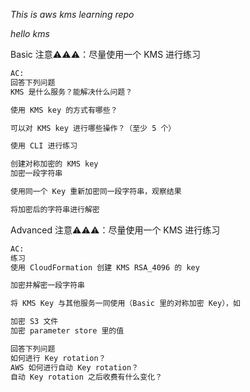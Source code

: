 *This is aws kms learning repo*

*hello kms*

Basic
注意⚠️⚠️⚠️：尽量使用一个 KMS 进行练习

```html
AC:
回答下列问题
KMS 是什么服务？能解决什么问题？

使用 KMS key 的方式有哪些？

可以对 KMS key 进行哪些操作？（至少 5 个）

使用 CLI 进行练习

创建对称加密的 KMS key
加密一段字符串

使用同一个 Key 重新加密同一段字符串，观察结果

将加密后的字符串进行解密
```



Advanced
注意⚠️⚠️⚠️：尽量使用一个 KMS 进行练习

```html
AC:
练习
使用 CloudFormation 创建 KMS RSA_4096 的 key

加密并解密一段字符串

将 KMS Key 与其他服务一同使用（Basic 里的对称加密 Key），如

加密 S3 文件
加密 parameter store 里的值

回答下列问题
如何进行 Key rotation？
AWS 如何进行自动 Key rotation？
自动 Key rotation 之后收费有什么变化？

```
